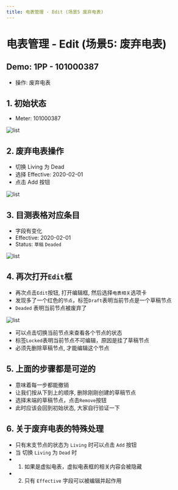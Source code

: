 ```yaml
---
title: 电表管理 - Edit (场景5 废弃电表)
---
```


# 电表管理 - Edit (场景5: 废弃电表)

## Demo: 1PP - 101000387
- 操作: 废弃电表

## 1. 初始状态
- Meter: 101000387

<img :src="$withBase('/img/c9-1.png')" alt="list">

## 2. 废弃电表操作
- 切换 Living 为 Dead
- 选择 Effective: 2020-02-01
- 点击 Add 按钮

<img :src="$withBase('/img/c9-2.png')" alt="list">

## 3. 目测表格对应条目
- 字段有变化
- Effective: 2020-02-01
- Status: `草稿` `Deaded`

<img :src="$withBase('/img/c9-3.png')" alt="list">

## 4. 再次打开`Edit`框
- 再次点击`Edit`按钮, 打开编辑框, 然后选择`电表相关`选项卡
- 发现多了一个红色的`节点`，标签`Draft`表明当前节点是一个草稿节点
- `Deaded` 表明当前节点被废弃了

<img :src="$withBase('/img/c9-4.png')" alt="list">

- 可以点击切换当前节点来查看各个节点的状态
- 标签`Locked`表明当前节点不可编辑，原因是挂了草稿节点
- 必须先删除草稿节点, 才能编辑这个节点

## 5. 上面的步骤都是可逆的
- 意味着每一步都能撤销
- 让我们按从下到上的顺序, 删除刚刚创建的草稿节点
- 选择末端的草稿节点，点击`Remove`按钮
- 此时应该会回到初始状态, 大家自行验证一下

## 6. 关于废弃电表的特殊处理
- 只有末支节点的状态为 `Living` 时可以点击 `Add` 按钮
- 当 切换 `Living` 为 `Dead` 时
- 1. 如果是虚拟电表，虚拟电表框的相关内容会被隐藏
- 2. 只有 `Effective` 字段可以被编辑并起作用
